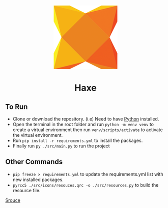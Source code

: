 <div id="Haxe-logo" align="center">
    <br />
    <img src="./src/icons/Haxe.png" alt="Haxe Logo" width="200"/>
    <h1>Haxe</h1>
    <h3></h3>
</div>

## To Run

- Clone or download the repository. (i.e) Need to have [Python](https://www.python.org/downloads/) installed.
- Open the terminal in the root folder and run `python -m venv venv` to create a virtual environment then run `venv/scripts/activate` to activate the virtual environment.
- Run `pip install -r requirements.yml` to install the packages.
- Finally run `py ./src/main.py` to run the project

## Other Commands

- `pip freeze > requirements.yml` to update the requirements.yml list with new installed packages.
- `pyrcc5 ./src/icons/resouces.qrc -o ./src/resources.py` to build the resource file.

[Srouce](https://github.com/Fus3n/pyqt-code-editor-yt)
